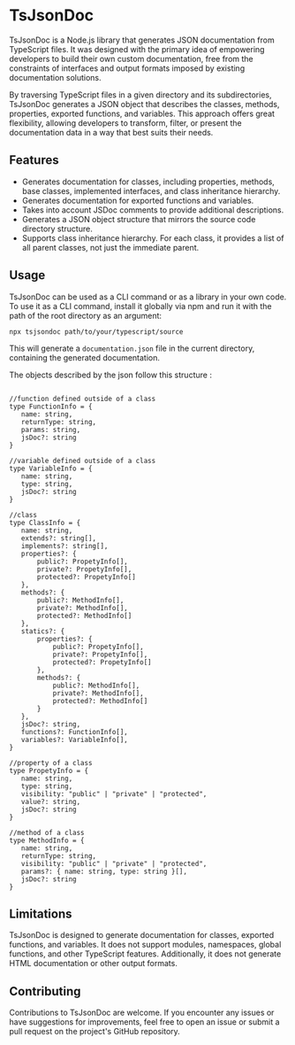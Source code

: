 # TsJsonDoc

TsJsonDoc is a Node.js library that generates JSON documentation from TypeScript files. It was designed with the primary idea of empowering developers to build their own custom documentation, free from the constraints of interfaces and output formats imposed by existing documentation solutions.

By traversing TypeScript files in a given directory and its subdirectories, TsJsonDoc generates a JSON object that describes the classes, methods, properties, exported functions, and variables. This approach offers great flexibility, allowing developers to transform, filter, or present the documentation data in a way that best suits their needs.

## Features

- Generates documentation for classes, including properties, methods, base classes, implemented interfaces, and class inheritance hierarchy.
- Generates documentation for exported functions and variables.
- Takes into account JSDoc comments to provide additional descriptions.
- Generates a JSON object structure that mirrors the source code directory structure.
- Supports class inheritance hierarchy. For each class, it provides a list of all parent classes, not just the immediate parent.

## Usage

TsJsonDoc can be used as a CLI command or as a library in your own code. To use it as a CLI command, install it globally via npm and run it with the path of the root directory as an argument:

```
npx tsjsondoc path/to/your/typescript/source
```

This will generate a `documentation.json` file in the current directory, containing the generated documentation.

The objects described by the json follow this structure :
 ```

 //function defined outside of a class 
type FunctionInfo = {
    name: string,
    returnType: string,
    params: string,
    jsDoc?: string
}

//variable defined outside of a class
type VariableInfo = {
    name: string,
    type: string,
    jsDoc?: string
}

//class
type ClassInfo = {
    name: string,
    extends?: string[],
    implements?: string[],
    properties?: {
        public?: PropetyInfo[],
        private?: PropetyInfo[],
        protected?: PropetyInfo[]
    },
    methods?: {
        public?: MethodInfo[],
        private?: MethodInfo[],
        protected?: MethodInfo[]
    },
    statics?: {
        properties?: {
            public?: PropetyInfo[],
            private?: PropetyInfo[],
            protected?: PropetyInfo[]
        },
        methods?: {
            public?: MethodInfo[],
            private?: MethodInfo[],
            protected?: MethodInfo[]
        }
    },
    jsDoc?: string,
    functions?: FunctionInfo[],
    variables?: VariableInfo[],
}

//property of a class
type PropetyInfo = {
    name: string,
    type: string,
    visibility: "public" | "private" | "protected",
    value?: string,
    jsDoc?: string
}

//method of a class
type MethodInfo = {
    name: string,
    returnType: string,
    visibility: "public" | "private" | "protected",
    params?: { name: string, type: string }[],
    jsDoc?: string
}

  ```


## Limitations

TsJsonDoc is designed to generate documentation for classes, exported functions, and variables. It does not support modules, namespaces, global functions, and other TypeScript features. Additionally, it does not generate HTML documentation or other output formats.

## Contributing

Contributions to TsJsonDoc are welcome. If you encounter any issues or have suggestions for improvements, feel free to open an issue or submit a pull request on the project's GitHub repository. 